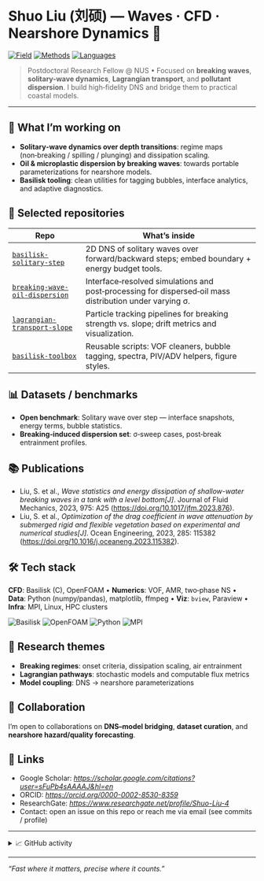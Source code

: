 # Shuo Liu (刘硕) — Waves · CFD · Nearshore Dynamics 🌊

[![Field](https://img.shields.io/badge/Research-Wave%20Breaking%20%7C%20Nearshore%20Hydrodynamics-blue)](#)
[![Methods](https://img.shields.io/badge/Methods-DNS%20%7C%20VOF%20%7C%20Basilisk%20%7C%20OpenFOAM-informational)](#)
[![Languages](https://img.shields.io/badge/Code-C%20%7C%20C%2B%2B%20%7C%20Python%20%7C%20Matlab-lightgrey)](#)

> Postdoctoral Research Fellow @ NUS • Focused on **breaking waves**, **solitary-wave dynamics**, **Lagrangian transport**, and **pollutant dispersion**. I build high‑fidelity DNS and bridge them to practical coastal models.

---

## 🔭 What I’m working on

* **Solitary‑wave dynamics over depth transitions**: regime maps (non‑breaking / spilling / plunging) and dissipation scaling.
* **Oil & microplastic dispersion by breaking waves**: towards portable parameterizations for nearshore models.
* **Basilisk tooling**: clean utilities for tagging bubbles, interface analytics, and adaptive diagnostics.

## 🧪 Selected repositories


| Repo                                                                                     | What’s inside                                                                                           |
| ---------------------------------------------------------------------------------------- | ------------------------------------------------------------------------------------------------------- |
| [`basilisk-solitary-step`](https://github.com/shuoliu-wave/basilisk-solitary-step)       | 2D DNS of solitary waves over forward/backward steps; embed boundary + energy budget tools.             |
| [`breaking-wave-oil-dispersion`](#)                                                      | Interface‑resolved simulations and post‑processing for dispersed‑oil mass distribution under varying σ. |
| [`lagrangian-transport-slope`](#)                                                        | Particle tracking pipelines for breaking strength vs. slope; drift metrics and visualization.           |
| [`basilisk-toolbox`](https://github.com/shuoliu-wave/basilisk-toolbox)                   | Reusable scripts: VOF cleaners, bubble tagging, spectra, PIV/ADV helpers, figure styles.                |

## 📊 Datasets / benchmarks

* **Open benchmark**: Solitary wave over step — interface snapshots, energy terms, bubble statistics.
* **Breaking‑induced dispersion set**: σ‑sweep cases, post‑break entrainment profiles.

## 📚 Publications

* Liu, S. et al., *Wave statistics and energy dissipation of shallow-water breaking waves in a tank with a level bottom[J]*. Journal of Fluid Mechanics, 2023, 975: A25 (https://doi.org/10.1017/jfm.2023.876).
* Liu, S. et al., *Optimization of the drag coefficient in wave attenuation by submerged rigid and flexible vegetation based on experimental and numerical studies[J]*. Ocean Engineering, 2023, 285: 115382 (https://doi.org/10.1016/j.oceaneng.2023.115382).


## 🛠️ Tech stack

**CFD**: Basilisk (C), OpenFOAM • **Numerics**: VOF, AMR, two‑phase NS • **Data**: Python (numpy/pandas), matplotlib, ffmpeg • **Viz**: `bview`, Paraview • **Infra**: MPI, Linux, HPC clusters

<p>
<img alt="Basilisk" src="https://img.shields.io/badge/Basilisk-C-blue" />
<img alt="OpenFOAM" src="https://img.shields.io/badge/OpenFOAM-C%2B%2B-orange" />
<img alt="Python" src="https://img.shields.io/badge/Python-Data%20%26%20Viz-yellow" />
<img alt="MPI" src="https://img.shields.io/badge/MPI-Parallel%20Runs-brightgreen" />
</p>

## 🧭 Research themes

* **Breaking regimes**: onset criteria, dissipation scaling, air entrainment
* **Lagrangian pathways**: stochastic models and computable flux metrics
* **Model coupling**: DNS → nearshore parameterizations

## 🤝 Collaboration

I’m open to collaborations on **DNS–model bridging**, **dataset curation**, and **nearshore hazard/quality forecasting**.

## 🔗 Links

* Google Scholar: *https://scholar.google.com/citations?user=sFuPb4sAAAAJ&hl=en*
* ORCID: *https://orcid.org/0000-0002-8530-8359*
* ResearchGate: *https://www.researchgate.net/profile/Shuo-Liu-4*
* Contact: open an issue on this repo or reach me via email (see commits / profile)

---

<!-- Optional: GitHub stats section (remove if you prefer minimal) -->

<details>
<summary>📈 GitHub activity</summary>

![stats](https://github-readme-stats.vercel.app/api?username=shuoliu-wave\&show_icons=true)
![langs](https://github-readme-stats.vercel.app/api/top-langs/?username=shuoliu-wave\&layout=compact)

</details>

---

*“Fast where it matters, precise where it counts.”*
